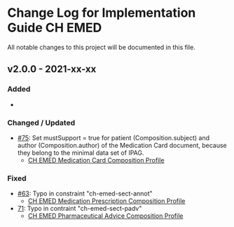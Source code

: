 # Change Log for Implementation Guide CH EMED
All notable changes to this project will be documented in this file.   

## v2.0.0 - 2021-xx-xx
 
### Added
* 

   
### Changed / Updated
* [#75](https://github.com/ehealthsuisse/ch-emed/issues/75): Set mustSupport = true for patient (Composition.subject) and author (Composition.author) of the Medication Card document, because they belong to the minimal data set of IPAG.
   * [CH EMED Medication Card Composition Profile](http://build.fhir.org/ig/ehealthsuisse/ch-emed/branches/master/StructureDefinition-ch-emed-composition-medicationcard.html)

 
### Fixed
* [#63](https://github.com/ehealthsuisse/ch-emed/issues/63): Typo in constraint "ch-emed-sect-annot"
   * [CH EMED Medication Prescription Composition Profile](http://build.fhir.org/ig/ehealthsuisse/ch-emed/branches/master/StructureDefinition-ch-emed-composition-medicationprescription.html)
* [71](https://github.com/ehealthsuisse/ch-emed/issues/71): Typo in contraint "ch-emed-sect-padv"
   * [CH EMED Pharmaceutical Advice Composition Profile](http://build.fhir.org/ig/ehealthsuisse/ch-emed/branches/master/StructureDefinition-ch-emed-composition-pharmaceuticaladvice.html)
